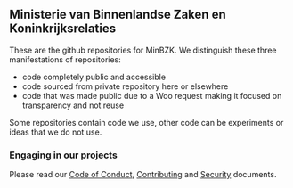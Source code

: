 ## Ministerie van Binnenlandse Zaken en Koninkrijksrelaties

These are the github repositories for MinBZK. We distinguish these three manifestations of repositories:

- code completely public and accessible
- code sourced from private repository here or elsewhere
- code that was made public due to a Woo request making it focused on transparency and not reuse

Some repositories contain code we use, other code can be experiments or ideas that we do not use.

### Engaging in our projects

Please read our [Code of Conduct](https://github.com/MinBZK/.github/blob/main/CODE_OF_CONDUCT.md), [Contributing](https://github.com/MinBZK/.github/blob/main/CONTRIBUTING.md) and [Security](https://github.com/MinBZK/.github/blob/main/SECURITY.md) documents.
